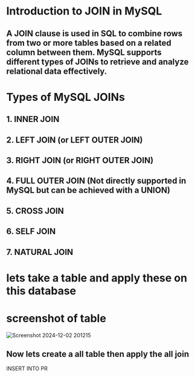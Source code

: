 # Introduction to JOIN in MySQL
## A JOIN clause is used in SQL to combine rows from two or more tables based on a related column between them. MySQL supports different types of JOINs to retrieve and analyze relational data effectively.

# Types of MySQL JOINs
## 1. INNER JOIN
## 2. LEFT JOIN (or LEFT OUTER JOIN)
## 3. RIGHT JOIN (or RIGHT OUTER JOIN)
## 4. FULL OUTER JOIN (Not directly supported in MySQL but can be achieved with a UNION)
## 5. CROSS JOIN
## 6. SELF JOIN
## 7. NATURAL JOIN
# lets take a table and apply these on this database 
# screenshot of table 
![Screenshot 2024-12-02 201215](https://github.com/user-attachments/assets/5030c4d2-a982-4d14-8dba-2d0357747275)
## Now lets create a all table then apply the all join 
INSERT INTO PR
